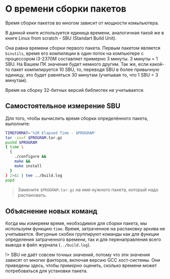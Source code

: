 # О времени сборки пакетов

Время сборки пакетов во многом зависит от мощности комьпьютера.

В данной книге используется единица времени, аналогичная такой же в книге Linux from scratch - SBU (Standart Build Unit).

Она равна времени сборки первого пакета. Первым пакетом является `binutils`, время его компиляции в один поток на компьютере с процессором i3-2370M составляет примерно 3 минуты. 3 минуты = 1 SBU. На Вашем ПК значение будет немного другим. Так же, если какой-то пакет компилируется 10 SBU, то, переводя SBU в более привычную единицу, это будет равняться 30 минутам (учитывая то, что 1 SBU = 3 минутам).

Время на сборку 32-битных версий библиотек не учитывается.

## Самостоятельное измерение SBU
Для того, чтобы вычислить время сборки определённого пакета, выполните:
```bash
TIMEFORMAT='%1R Elapsed Time - $PROGRAM'
tar -zxvf $PROGRAM.tar.gz
pushd $PROGRAM
{ time \
  { 
    ./configure &&
    make &&
    make install
  }
} 2>&1 | tee ../build.log
popd
```

> Замените `$PROGRAM.tar.gz` на имя нужного пакета, который надо распаковать.

## Объяснение новых команд
Когда мы измеряем время, необходимое для сборки пакета, мы используем функцию `time`. Время, затраченное на распаковку архива не учитывается. Фигурные скобки группируют команды как для функции определения затраченного времени, так и для перенаправления всего вывода в файл журнала (`../build.log`). 

!> SBU не даёт совсем точных значений, потому что эти значения зависят от многих факторов, включая версию GCC хост-системы. Они приведены здесь, чтобы *примерно* оценить, сколько времени может потребоваться для установки пакета. 
